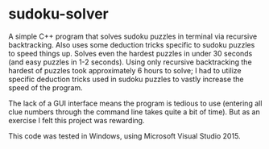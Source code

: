# sudoku-solver
A simple C++ program that solves sudoku puzzles in terminal via recursive backtracking. Also uses some deduction tricks specific to sudoku puzzles to speed things up. Solves even the hardest puzzles in under 30 seconds (and easy puzzles in 1-2 seconds). Using only recursive backtracking the hardest of puzzles took approximately 6 hours to solve; I had to utilize specific deduction tricks used in sudoku puzzles to vastly increase the speed of the program.

The lack of a GUI interface means the program is tedious to use (entering all clue numbers through the command line takes quite a bit of time). But as an exercise I felt this project was rewarding.

This code was tested in Windows, using Microsoft Visual Studio 2015.
